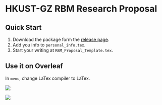 # HKUST-GZ RBM Research Proposal

## Quick Start

1. Download the package form the [release page](https://github.com/Tonanguyxiro/HKUST-GZ_RBM_Research_Proposal/releases/tag/release).
2. Add you info to `personal_info.tex`.
3. Start your writing at `RBM_Proposal_Template.tex`.


## Use it on Overleaf

In `menu`, change LaTex compiler to LaTex.

![](README.image/overleaf_menu.jpg)

![](README.image/change_complier.jpg)



 
